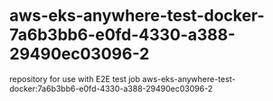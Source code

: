 # aws-eks-anywhere-test-docker-7a6b3bb6-e0fd-4330-a388-29490ec03096-2
repository for use with E2E test job aws-eks-anywhere-test-docker:7a6b3bb6-e0fd-4330-a388-29490ec03096-2
